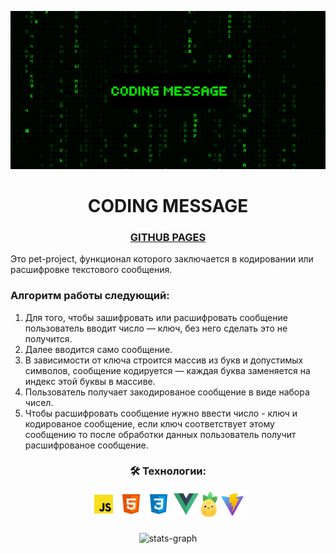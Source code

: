 <p align="center">
  <img src="src/assets/demo.gif" width="700" alt="demo">
</p>

<div align="center">

# CODING MESSAGE 

</div>

<div align="center">
  
### [GITHUB PAGES](https://alexxxwhiteee.github.io/codingmessage/) 

</div>


Это pet-project, функционал которого заключается в кодировании или расшифровке текстового сообщения.

### Алгоритм работы следующий:
1. Для того, чтобы зашифровать или расшифровать сообщение пользователь вводит число — ключ, без него сделать это не получится.
2. Далее вводится само сообщение.
3. В зависимости от ключа строится массив из букв и допустимых символов, сообщение кодируется — каждая буква заменяется на индекс этой буквы в массиве.
4. Пользователь получает закодированое сообщение в виде набора чисел.
5. Чтобы расшифровать сообщение нужно ввести число - ключ и кодированое сообщение, если ключ соответствует этому сообщению то после обработки данных пользователь получит расшифрованое сообщение.

<div align="center">

<h3>🛠 Технологии:</h3>

</div>

<div align="center">

<img src="src/assets/icons/js.png" height="40" alt="javascript">
<img src="src/assets/icons/html.png" height="40" alt="html">
<img src="src/assets/icons/css.png" height="40" alt="css">
<img src="src/assets/icons/vue.png" height="40" alt="vue">
<img src="src/assets/icons/pinia.svg" height="40" alt="pinia">
<img src="src/assets/icons/vite.png" height="40" alt="vite">

</div>

###

<div align="center">
  <img src="https://github-readme-stats.vercel.app/api/top-langs/?username=alexxxwhiteee&layout=donut&exclude_repo=faceit-extension,my-workshop-landing" height="180" alt="stats-graph"/>
</div>